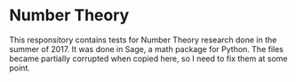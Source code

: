 # Number Theory

This responsitory contains tests for Number Theory research done in the summer of 2017. 
It was done in Sage, a math package for Python.
The files became partially corrupted when copied here, so I need to fix them at some point.
